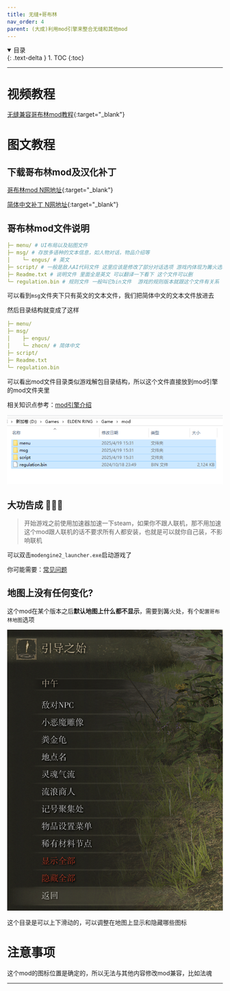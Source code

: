 ```yaml
---
title: 无缝+哥布林
nav_order: 4
parent: (大成)利用mod引擎来整合无缝和其他mod
---
```


<details open markdown="block">
  <summary>
    目录
  </summary>
  {: .text-delta }
1. TOC
{:toc}
</details>

---

# 视频教程

[无缝兼容哥布林mod教程](https://www.bilibili.com/video/BV1eiNhe7EZr){:target="_blank"}

# 图文教程

## 下载哥布林mod及汉化补丁

[哥布林mod N网地址](https://www.nexusmods.com/eldenring/mods/3091){:target="_blank"}

[简体中文补丁 N网地址](https://www.nexusmods.com/eldenring/mods/6235){:target="_blank"}

## 哥布林mod文件说明

```yaml
├─ menu/ # UI布局以及贴图文件
├─ msg/ # 存放多语种的文本信息，如人物对话，物品介绍等
│    └─ engus/ # 英文
├─ script/ # 一般是敌人AI代码文件 这里应该是修改了部分对话选项 游戏内体现为篝火选项的变化
├─ Readme.txt # 说明文件 里面全是英文 可以翻译一下看下 这个文件可以删
└─ regulation.bin # 规则文件 一般叫它bin文件  游戏的规则版本就跟这个文件有关系
```

可以看到`msg`文件夹下只有英文的文本文件，我们把简体中文的文本文件放进去

然后目录结构就变成了这样

```yaml
├─ menu/
├─ msg/
│    ├─ engus/
│    └─ zhocn/ # 简体中文
├─ script/
├─ Readme.txt
└─ regulation.bin
```

可以看出mod文件目录类似游戏解包目录结构，所以这个文件直接放到mod引擎的mod文件夹里

相关知识点参考：[mod引擎介绍]({{site.baseurl}}/docs/upgrade/ersc_modengine/)

![哥布林mod引擎目录.png](/assets/images/哥布林mod引擎目录.png)


## 大功告成 🎉🎉🎉

> 开始游戏之前使用加速器加速一下steam，如果你不跟人联机，那不用加速
> 这个mod跟人联机的话不要求所有人都安装，也就是可以就你自己装，不影响联机

可以双击`modengine2_launcher.exe`启动游戏了

你可能需要：[常见问题]({{site.baseurl}}/docs/common_problem/)


## 地图上没有任何变化?

这个mod在某个版本之后**默认地图上什么都不显示**，需要到篝火处，有个`配置哥布林地图`选项

![哥布林mod菜单.png](/assets/images/哥布林mod菜单.png)

这个目录是可以上下滑动的，可以调整在地图上显示和隐藏哪些图标


# 注意事项

这个mod的图标位置是确定的，所以无法与其他内容修改mod兼容，比如法魂


---


